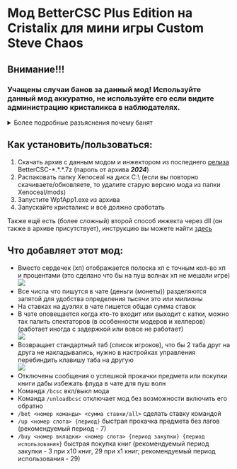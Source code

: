 # Мод BetterCSC Plus Edition на Cristalix для мини игры Custom Steve Chaos
    
## Внимание!!!
### Учащены случаи банов за данный мод! Используйте данный мод аккуратно, не используйте его если видите администрацию кристаликса в наблюдателях.
<details>
<summary>Более подробные разъяснения почему банят</summary>
Данный мод не позиционируется как чит (с помощью него не полетаешь флаем или киллаурой не воспользуешься), он лишь исправляет недостатки режима CSC для пушей, но администрация Cristalix'а всё равно сочла данный мод как чит. Есть правило 3.1 которое запрещает использование стороннего ПО, но к сожалению данное правила очень расплывчато расписано и из него не понятно что подразумевается под этим сторонним ПО, например кликер - это же стороннее ПО, но за него никто не банит. Правила были созданы не для игроков а для администрации что бы за косой взгляд можно было за что вас забанить.
</details>

## Как установить/пользоваться:
1. Скачать архив c данным модом и инжектором из последнего [релиза](https://github.com/Serega007RU/BetterCSC/releases) BetterCSC-\*\.\*.*.7z (пароль от архива ***2024***)
2. Распаковать папку Xenoceal на диск C:\ (если вы повторно скачиваете/обновляете, то удалите старую версию мода из папки Xenoceal/mods)
3. Запустите WpfApp1.exe из архива
4. Запускайте кристаликс и всё должно сработать

Также ещё есть (более сложный) второй способ инжекта через dll (он также в архиве присутствует), инструкцию вы можете найти [здесь](https://github.com/Serega007RU/BetterCSC/wiki/%D0%9A%D0%B0%D0%BA-%D0%B8%D0%BD%D0%B6%D0%B5%D0%BA%D1%82%D0%B8%D1%82%D1%8C-%D1%87%D0%B5%D1%80%D0%B5%D0%B7-dll)
    
## Что добавляет этот мод:
- Вместо сердечек (хп) отображается полоска хп с точным кол-во хп и процентами (это сделано что бы на пуш волнах хп не мешали игре)   
![](https://i.imgur.com/4MsndzD.png)
- Все числа что пишутся в чате (деньги (монеты)) разделяются запятой для удобства определения тысячи это или милионы
- На ставках на дуэлях в чате пишется общая сумма ставок
- В чате оповещается когда кто-то входит или выходит с катки, можно так палить спектаторов (в особенности модеров и хелперов) (работает иногда с задержкой или вовсе не работает)   
![](https://i.imgur.com/lq9FHWi.png)
- Возвращает стандартный таб (список игроков), что бы 2 таба друг на друга не накладывались, нужно в настройках управления перебиндить клавишу таба на другую   
![](https://i.imgur.com/U1m7u70.png)
- Отключены сообщения о успешной прокачки предмета или покупки книги дабы избежать флуда в чате для пуш волн
- Команда `/bcsc` вкл/выкл мода
- Команда `/unloadbcsc` отключает мод без возможности включить его обратно
- `/bet <номер команды> <сумма ставки/all>` сделать ставку командой
- `/up <номер слота> {период}` быстрая прокачка предмета без лагов (рекомендуемый период - 7)
- `/buy <номер вкладки> <номер слота> {период закупки} {период использования}` быстрая покупка книг (рекомендуемый период закупки - 3 при x10 книг, 29 при x1 книг; рекомендуемый период использования - 29)
